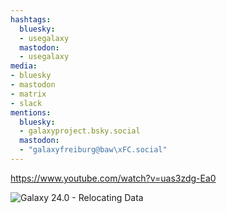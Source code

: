 ```yaml
---
hashtags:
  bluesky:
  - usegalaxy
  mastodon:
  - usegalaxy
media:
- bluesky
- mastodon
- matrix
- slack
mentions:
  bluesky:
  - galaxyproject.bsky.social
  mastodon:
  - "galaxyfreiburg@baw\xFC.social"
---
```



https://www.youtube.com/watch?v=uas3zdg-Ea0

![Galaxy 24.0 - Relocating Data](https://i2.ytimg.com/vi/uas3zdg-Ea0/hqdefault.jpg)